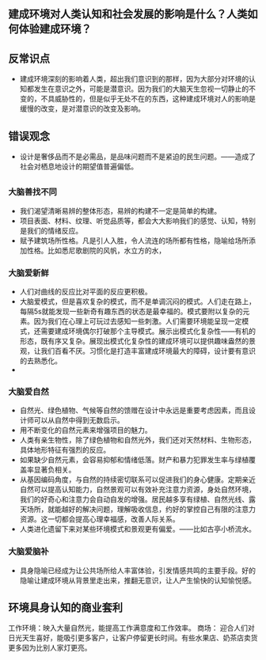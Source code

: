 ## 建成环境对人类认知和社会发展的影响是什么？人类如何体验建成环境？   

## 反常识点
- 建成环境深刻的影响着人类，超出我们意识到的那样，因为大部分对环境的认知都发生在意识之外，可能是潜意识。因为我们的大脑天生忽视一切静止的不变的，不具威胁性的，但是似乎无处不在的东西，这种建成环境对人的影响是缓慢的改变，是对潜意识的改变及影响。

## 错误观念
- 设计是奢侈品而不是必需品，是品味问题而不是紧迫的民生问题。——造成了社会对栖息地设计的期望值普遍偏低。


## 
### 大脑善找不同
- 我们渴望清晰易辨的整体形态，易辨的构建不一定是简单的构建。
- 项目表面、材料、纹理、听觉品质等，都会大大影响我们的感觉、认知，特别是我们的情绪反应。
- 赋予建筑场所性格。凡是引人入胜，令人流连的场所都有性格，隐喻给场所添加性格。比如悉尼歌剧院的风帆，水立方的水，
### 大脑爱新鲜
- 人们对曲线的反应比对平面的反应更积极。
- 大脑爱模式，但是喜欢复杂的模式，而不是单调沉闷的模式。人们走在路上，每隔5s就能发现一些新奇有趣东西的状态是最幸福的。模式要附以复杂的元素。因为我们在心理上可玩过去感知一些刺激。人们需要环境能呈现一定模式，还需要建成环境偶尔打破那个主导模式。展示出模式化复杂性——有机的形态，既有序又复杂。展现出模式化复杂性的建成环境可以提供趣味盎然的景观，让我们百看不厌。习惯化是打造丰富建成环境最大的障碍，设计要有意识的去熟悉化。
- 
### 大脑爱自然
- 自然光、绿色植物、气候等自然的馈赠在设计中永远是重要考虑因素，而且设计师可以从自然中得到无数启示。
- 用不断变化的自然元素来增强项目的魅力。
- 人类有亲生物性，除了绿色植物和自然光外，我们还对天然材料、生物形态，具体地形特征有强烈的反应。
- 如果缺少自然元素，会容易抑郁和情绪低落。财产和暴力犯罪发生率与绿植覆盖率显著负相关。
- 从基因编码角度，与自然的持续密切联系可以促进我们的身心健康。定期亲近自然可以提高认知能力，自然景观可以有效补充注意力资源，身处自然环境，我们的好奇心和注意力会自动自发的增强。居民越多享有绿植、自然光线、露天场所，就能越好的解决问题，理解吸收信息，约好的掌控自己有限的注意力资源。这一切都会提高心理幸福感，改善人际关系。
- 人类进化遗留下来对某些环境模式和景观更有偏爱。——比如古亭小桥流水。
### 大脑爱脑补
- 具身隐喻已经成为让公共场所给人丰富体验，引发情感共鸣的主要手段。好的隐喻让建成环境从背景里走出来，推翻无意识，让人产生愉快的认知愉悦感。


## 环境具身认知的商业套利
工作环境：映入大量自然光，能提高工作满意度和工作效率。
商场： 迎合人们对日光天生喜好，能吸引更多客户，让客户停留更长时间。有些水果店、奶茶店卖货更多因为比别人家灯更亮。
